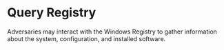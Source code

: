 # Query Registry

Adversaries may interact with the Windows Registry to gather information about the system, configuration, and installed software.